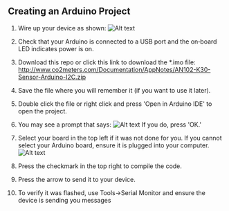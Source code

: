 ## Creating an Arduino Project

1. Wire up your device as shown:
![Alt text](image.png)

2. Check that your Arduino is connected to a USB port and the on‐board LED indicates power is on.

3. Download this repo or click this link to download the *.imo file: http://www.co2meters.com/Documentation/AppNotes/AN102-K30-Sensor-Arduino-I2C.zip

4. Save the file where you will remember it (if you want to use it later).

5. Double click the file or right click and press 'Open in Arduino IDE' to open the project.

6. You may see a prompt that says: 
![Alt text](image-1.png)
If you do, press 'OK.'

7. Select your board in the top left if it was not done for you. If you cannot select your Arduino board, ensure it is plugged into your computer.
![Alt text](image-3.png)

8. Press the checkmark in the top right to compile the code.

9. Press the arrow to send it to your device.

10. To verify it was flashed, use Tools->Serial Monitor and ensure the device is sending you messages
